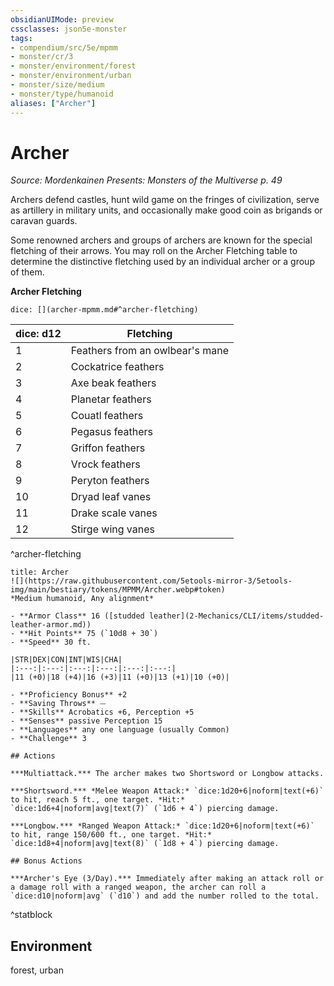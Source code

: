 ```yaml
---
obsidianUIMode: preview
cssclasses: json5e-monster
tags:
- compendium/src/5e/mpmm
- monster/cr/3
- monster/environment/forest
- monster/environment/urban
- monster/size/medium
- monster/type/humanoid
aliases: ["Archer"]
---
```

# Archer
*Source: Mordenkainen Presents: Monsters of the Multiverse p. 49*  

Archers defend castles, hunt wild game on the fringes of civilization, serve as artillery in military units, and occasionally make good coin as brigands or caravan guards.

Some renowned archers and groups of archers are known for the special fletching of their arrows. You may roll on the Archer Fletching table to determine the distinctive fletching used by an individual archer or a group of them.

**Archer Fletching**

`dice: [](archer-mpmm.md#^archer-fletching)`

| dice: d12 | Fletching |
|-----------|-----------|
| 1 | Feathers from an owlbear's mane |
| 2 | Cockatrice feathers |
| 3 | Axe beak feathers |
| 4 | Planetar feathers |
| 5 | Couatl feathers |
| 6 | Pegasus feathers |
| 7 | Griffon feathers |
| 8 | Vrock feathers |
| 9 | Peryton feathers |
| 10 | Dryad leaf vanes |
| 11 | Drake scale vanes |
| 12 | Stirge wing vanes |
^archer-fletching

```ad-statblock
title: Archer
![](https://raw.githubusercontent.com/5etools-mirror-3/5etools-img/main/bestiary/tokens/MPMM/Archer.webp#token)
*Medium humanoid, Any alignment*

- **Armor Class** 16 ([studded leather](2-Mechanics/CLI/items/studded-leather-armor.md))
- **Hit Points** 75 (`10d8 + 30`)
- **Speed** 30 ft.

|STR|DEX|CON|INT|WIS|CHA|
|:---:|:---:|:---:|:---:|:---:|:---:|
|11 (+0)|18 (+4)|16 (+3)|11 (+0)|13 (+1)|10 (+0)|

- **Proficiency Bonus** +2
- **Saving Throws** ⏤
- **Skills** Acrobatics +6, Perception +5
- **Senses** passive Perception 15
- **Languages** any one language (usually Common)
- **Challenge** 3

## Actions

***Multiattack.*** The archer makes two Shortsword or Longbow attacks.

***Shortsword.*** *Melee Weapon Attack:* `dice:1d20+6|noform|text(+6)` to hit, reach 5 ft., one target. *Hit:* `dice:1d6+4|noform|avg|text(7)` (`1d6 + 4`) piercing damage.

***Longbow.*** *Ranged Weapon Attack:* `dice:1d20+6|noform|text(+6)` to hit, range 150/600 ft., one target. *Hit:* `dice:1d8+4|noform|avg|text(8)` (`1d8 + 4`) piercing damage.

## Bonus Actions

***Archer's Eye (3/Day).*** Immediately after making an attack roll or a damage roll with a ranged weapon, the archer can roll a `dice:d10|noform|avg` (`d10`) and add the number rolled to the total.
```
^statblock

## Environment

forest, urban